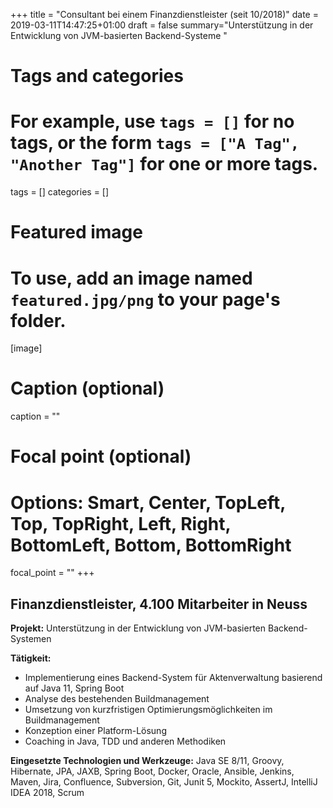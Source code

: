 +++
title = "Consultant bei einem Finanzdienstleister (seit 10/2018)"
date = 2019-03-11T14:47:25+01:00
draft = false
summary="Unterstützung in der Entwicklung von JVM-basierten Backend-Systeme "

# Tags and categories
# For example, use `tags = []` for no tags, or the form `tags = ["A Tag", "Another Tag"]` for one or more tags.
tags = []
categories = []

# Featured image
# To use, add an image named `featured.jpg/png` to your page's folder.
[image]
  # Caption (optional)
  caption = ""

  # Focal point (optional)
  # Options: Smart, Center, TopLeft, Top, TopRight, Left, Right, BottomLeft, Bottom, BottomRight
  focal_point = ""
+++

## Finanzdienstleister, 4.100 Mitarbeiter in Neuss

**Projekt:** Unterstützung in der Entwicklung von JVM-basierten Backend-Systemen

**Tätigkeit:**

* Implementierung eines Backend-System für Aktenverwaltung basierend auf Java 11, Spring Boot
* Analyse des bestehenden Buildmanagement
* Umsetzung von kurzfristigen Optimierungsmöglichkeiten im Buildmanagement
* Konzeption einer Platform-Lösung
* Coaching in Java, TDD und anderen Methodiken

**Eingesetzte Technologien und Werkzeuge:** Java SE 8/11, Groovy, Hibernate, JPA, JAXB, Spring Boot, Docker, Oracle, Ansible, Jenkins, Maven, Jira, Confluence, Subversion, Git, Junit 5, Mockito, AssertJ, IntelliJ IDEA  2018, Scrum
